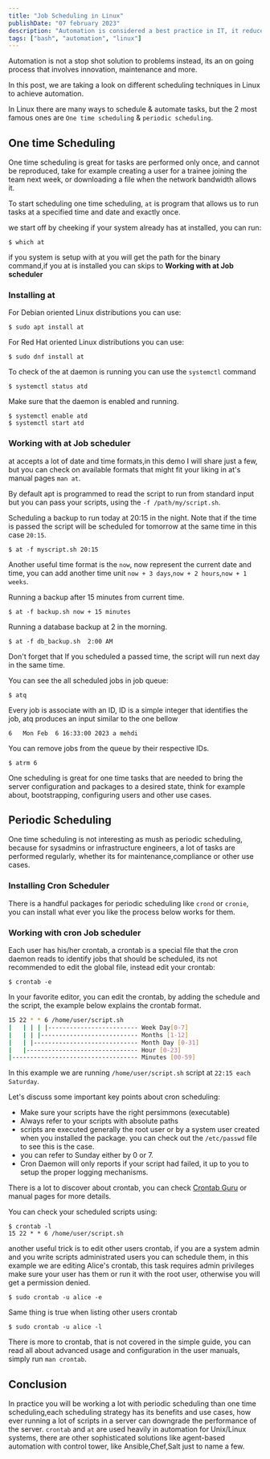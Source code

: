 ```yaml
---
title: "Job Scheduling in Linux"
publishDate: "07 february 2023"
description: "Automation is considered a best practice in IT, it reduces operational overhead, reduces/cut human errors, and save us time."
tags: ["bash", "automation", "linux"]
---
```


Automation is not a stop shot solution to problems instead, its an on going process that involves innovation, maintenance and more.

In this post, we are taking a look on different scheduling techniques in Linux to achieve automation.

In Linux there are many ways to schedule & automate tasks, but the 2 most famous ones are `One time scheduling` & `periodic scheduling`.

## One time Scheduling

One time scheduling is great for tasks are performed only once, and cannot be reproduced, take for example creating a user for a trainee joining the team next week, or downloading a file when the network bandwidth allows it.

To start scheduling one time scheduling, `at` is program that allows us to run tasks at a specified time and date and exactly once.

we start off by cheeking if your system already has at installed, you can run:

```shell
$ which at
```

if you system is setup with at you will get the path for the binary command,if you at is installed you can skips to **Working with at Job scheduler**

### Installing at

For Debian oriented Linux distributions you can use:

```shell
$ sudo apt install at
```

For Red Hat oriented Linux distributions you can use:

```shell
$ sudo dnf install at
```

To check of the at daemon is running you can use the `systemctl` command

```shell
$ systemctl status atd
```

Make sure that the daemon is enabled and running.

```shell
$ systemctl enable atd
$ systemctl start atd
```

### Working with at Job scheduler

at accepts a lot of date and time formats,in this demo I will share just a few, but you can check on available formats that might fit your liking in at's manual pages `man at`.

By default apt is programmed to read the script to run from standard input but you can pass your scripts, using the `-f /path/my/script.sh`.

Scheduling a backup to run today at 20:15 in the night. Note that if the time is passed the script will be scheduled for tomorrow at the same time in this case `20:15`.

```shell
$ at -f myscript.sh 20:15
```

Another useful time format is the `now`, now represent the current date and time, you can add another time unit `now + 3 days`,`now + 2 hours`,`now + 1 weeks`.

Running a backup after 15 minutes from current time.

```shell
$ at -f backup.sh now + 15 minutes
```

Running a database backup at 2 in the morning.

```shell
$ at -f db_backup.sh  2:00 AM
```

Don't forget that If you scheduled a passed time, the script will run next day in the same time.

You can see the all scheduled jobs in job queue:

```shell
$ atq
```

Every job is associate with an ID, ID is a simple integer that identifies the job, atq produces an input similar to the one bellow

```
6	Mon Feb  6 16:33:00 2023 a mehdi
```

You can remove jobs from the queue by their respective IDs.

```shell
$ atrm 6
```

One scheduling is great for one time tasks that are needed to bring the server configuration and packages to a desired state, think for example about, bootstrapping, configuring users and other use cases.

## Periodic Scheduling

One time scheduling is not interesting as mush as periodic scheduling, because for sysadmins or infrastructure engineers, a lot of tasks are performed regularly, whether its for maintenance,compliance or other use cases.

### Installing Cron Scheduler

There is a handful packages for periodic scheduling like `crond` or `cronie`, you can install what ever you like the process below works for them.

### Working with cron Job scheduler

Each user has his/her crontab, a crontab is a special file that the cron daemon reads to identify jobs that should be scheduled, its not recommended to edit the global file, instead edit your crontab:

```shell
$ crontab -e
```

In your favorite editor, you can edit the crontab, by adding the schedule and the script, the example below explains the crontab format.

```bash
15 22 * * 6 /home/user/script.sh
|   | | | |------------------------- Week Day[0-7]
|   | | |--------------------------- Months [1-12]
|   | |----------------------------- Month Day [0-31]
|   |------------------------------- Hour [0-23]
|----------------------------------- Minutes [00-59]
```

In this example we are running `/home/user/script.sh` script at `22:15 each Saturday`.

Let's discuss some important key points about cron scheduling:

- Make sure your scripts have the right persimmons (executable)
- Always refer to your scripts with absolute paths
- scripts are executed generally the root user or by a system user created when you installed the package. you can check out the `/etc/passwd` file to see this is the case.
- you can refer to Sunday either by 0 or 7.
- Cron Daemon will only reports if your script had failed, it up to you to setup the proper logging mechanisms.

There is a lot to discover about crontab, you can check [Crontab Guru](https://crontab.guru/) or manual pages for more details.

You can check your scheduled scripts using:

```shell
$ crontab -l
15 22 * * 6 /home/user/script.sh
```

another useful trick is to edit other users crontab, if you are a system admin and you write scripts administrated users you can schedule them, in this example we are editing Alice's crontab, this task requires admin privileges make sure your user has them or run it with the root user, otherwise you will get a permission denied.

```shell
$ sudo crontab -u alice -e
```

Same thing is true when listing other users crontab

```shell
$ sudo crontab -u alice -l
```

There is more to crontab, that is not covered in the simple guide, you can read all about advanced usage and configuration in the user manuals, simply run `man crontab`.

## Conclusion

In practice you will be working a lot with periodic scheduling than one time scheduling,each scheduling strategy has its benefits and use cases, how ever running a lot of scripts in a server can downgrade the performance of the server. `crontab` and `at` are used heavily in automation for Unix/Linux systems, there are other sophisticated solutions like agent-based automation with control tower, like Ansible,Chef,Salt just to name a few.
